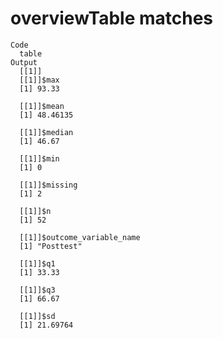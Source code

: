# overviewTable matches

    Code
      table
    Output
      [[1]]
      [[1]]$max
      [1] 93.33
      
      [[1]]$mean
      [1] 48.46135
      
      [[1]]$median
      [1] 46.67
      
      [[1]]$min
      [1] 0
      
      [[1]]$missing
      [1] 2
      
      [[1]]$n
      [1] 52
      
      [[1]]$outcome_variable_name
      [1] "Posttest"
      
      [[1]]$q1
      [1] 33.33
      
      [[1]]$q3
      [1] 66.67
      
      [[1]]$sd
      [1] 21.69764
      
      

